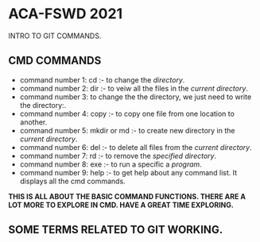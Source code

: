 # ACA-FSWD 2021
INTRO TO GIT COMMANDS.

## CMD COMMANDS
* command number 1: cd :- to change the *directory*.
* command number 2: dir :- to veiw all the files in the *current directory*.
* command number 3: to change the the directory, we just need to write the directory:.
* command number 4: copy :- to copy one file from one location to another.
* command number 5: mkdir or md :- to create new directory in the *current directory*.
* command number 6: del :- to delete all files from the *current directory*.
* command number 7: rd :- to remove the *specified directory*.
* command number 8: exe :- to run a specific a *program*.
* command number 9: help :- to get help about any command list. It displays all the cmd commands.

**THIS IS ALL ABOUT THE BASIC COMMAND FUNCTIONS. THERE ARE A LOT MORE TO EXPLORE IN CMD. HAVE A GREAT TIME EXPLORING.**

## SOME TERMS RELATED TO GIT WORKING.
